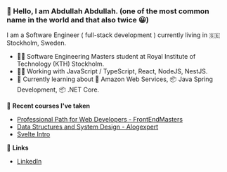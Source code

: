 ### 👋 Hello, I am Abdullah Abdullah. (one of the most common name in the world and that also twice 😀)

I am a Software Engineer ( full-stack development ) currently living in 🇸🇪 Stockholm, Sweden.

- :student: Software Engineering Masters student at Royal Institute of Technology (KTH) Stockholm. 
- 👨‍💻️ Working with JavaScript / TypeScript, React, NodeJS, NestJS.
- 🌱 Currently learning about 🔶 Amazon Web Services, 📦 Java Spring Development, 📦 .NET Core.

🌱 **Recent courses I've taken**

- [Professional Path for Web Developers - FrontEndMasters](https://frontendmasters.com/learn/professional/)
- [Data Structures and System Design - Alogexpert](https://algoexpert.io/)
- [Svelte Intro](https://frontendmasters.com/courses/svelte/)

🔗 **Links**

- [LinkedIn](https://www.linkedin.com/in/abdullahcse/)
